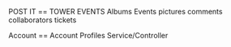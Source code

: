  POST IT    ==     TOWER EVENTS
Albums              Events
pictures            comments
collaborators       tickets

Account     ==      Account
                    Profiles Service/Controller